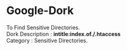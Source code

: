 # Google-Dork
To Find  Sensitive Directories.
<br>Dork Description : <b>intitle:index.of./.htaccess</b></br>
Category : Sensitive Directories.
